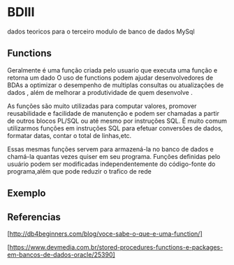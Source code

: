 # BDIII
dados teoricos para o terceiro modulo de banco de dados MySql 


## Functions
Geralmente é uma função criada pelo usuario que executa uma função e retorna um dado 
O uso de functions podem ajudar desenvolvedores de BDAs a optimizar o desempenho de
multiplas consultas ou atualizações de dados , além de melhorar a produtividade de
quem desenvolve .

As funções são muito utilizadas para computar valores, promover reusabilidade e 
facilidade de manutenção e podem ser chamadas a partir de outros blocos PL/SQL 
ou até mesmo por instruções SQL. É muito comum utilizarmos funções em instruções 
SQL para efetuar conversões de dados, formatar datas, contar o total de linhas,etc.

Essas mesmas funções servem para  armazená-la no banco de dados e chamá-la quantas 
vezes quiser em seu programa. Funções definidas pelo usuário podem ser modificadas 
independentemente do código-fonte do programa,além que pode reduzir o trafico de rede

## Exemplo 




## Referencias 

[http://db4beginners.com/blog/voce-sabe-o-que-e-uma-function/]

[https://www.devmedia.com.br/stored-procedures-functions-e-packages-em-bancos-de-dados-oracle/25390]
